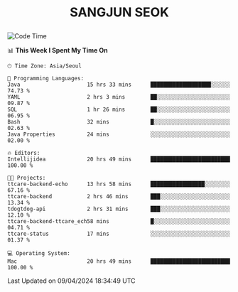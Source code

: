 <h1>
 <p align="center">
   SANGJUN SEOK
 </p>
</h1>

<!--START_SECTION:waka-->
![Code Time](http://img.shields.io/badge/Code%20Time-3%2C457%20hrs%2034%20mins-blue)

📊 **This Week I Spent My Time On** 

```text
🕑︎ Time Zone: Asia/Seoul

💬 Programming Languages: 
Java                     15 hrs 33 mins      ███████████████████░░░░░░   74.73 % 
YAML                     2 hrs 3 mins        ██░░░░░░░░░░░░░░░░░░░░░░░   09.87 % 
SQL                      1 hr 26 mins        ██░░░░░░░░░░░░░░░░░░░░░░░   06.95 % 
Bash                     32 mins             █░░░░░░░░░░░░░░░░░░░░░░░░   02.63 % 
Java Properties          24 mins             ░░░░░░░░░░░░░░░░░░░░░░░░░   02.00 % 

🔥 Editors: 
Intellijidea             20 hrs 49 mins      █████████████████████████   100.00 % 

🐱‍💻 Projects: 
ttcare-backend-echo      13 hrs 58 mins      █████████████████░░░░░░░░   67.16 % 
ttcare-backend           2 hrs 46 mins       ███░░░░░░░░░░░░░░░░░░░░░░   13.34 % 
tdogtdog-api             2 hrs 31 mins       ███░░░░░░░░░░░░░░░░░░░░░░   12.10 % 
ttcare-backend-ttcare_ech58 mins             █░░░░░░░░░░░░░░░░░░░░░░░░   04.71 % 
ttcare-status            17 mins             ░░░░░░░░░░░░░░░░░░░░░░░░░   01.37 % 

💻 Operating System: 
Mac                      20 hrs 49 mins      █████████████████████████   100.00 % 
```


 Last Updated on 09/04/2024 18:34:49 UTC
<!--END_SECTION:waka-->
